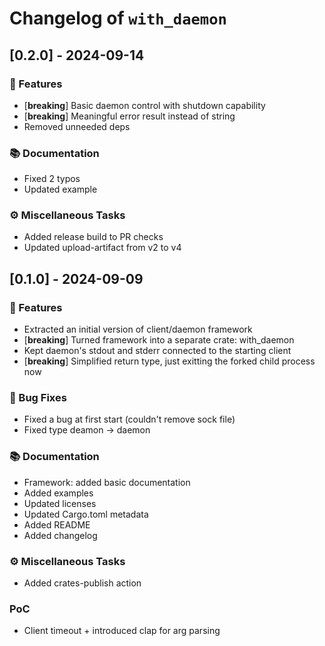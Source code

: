 # Changelog of `with_daemon`

## [0.2.0] - 2024-09-14

### 🚀 Features

- [**breaking**] Basic daemon control with shutdown capability
- [**breaking**] Meaningful error result instead of string
- Removed unneeded deps

### 📚 Documentation

- Fixed 2 typos
- Updated example

### ⚙️ Miscellaneous Tasks

- Added release build to PR checks
- Updated upload-artifact from v2 to v4

## [0.1.0] - 2024-09-09

### 🚀 Features

- Extracted an initial version of client/daemon framework
- [**breaking**] Turned framework into a separate crate: with_daemon
- Kept daemon's stdout and stderr connected to the starting client
- [**breaking**] Simplified return type, just exitting the forked child process now

### 🐛 Bug Fixes

- Fixed a bug at first start (couldn't remove sock file)
- Fixed type deamon -> daemon

### 📚 Documentation

- Framework: added basic documentation
- Added examples
- Updated licenses
- Updated Cargo.toml metadata
- Added README
- Added changelog

### ⚙️ Miscellaneous Tasks

- Added crates-publish action

### PoC

- Client timeout + introduced clap for arg parsing

<!-- generated by git-cliff -->
